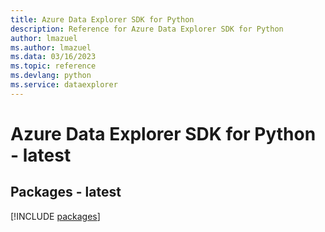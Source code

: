 ```yaml
---
title: Azure Data Explorer SDK for Python
description: Reference for Azure Data Explorer SDK for Python
author: lmazuel
ms.author: lmazuel
ms.data: 03/16/2023
ms.topic: reference
ms.devlang: python
ms.service: dataexplorer
---
```

# Azure Data Explorer SDK for Python - latest
## Packages - latest
[!INCLUDE [packages](data-explorer-index.md)]